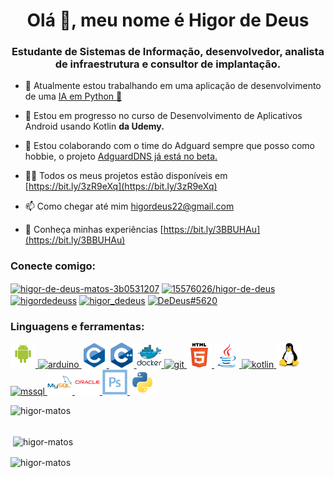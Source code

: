 <h1 align="center">Olá 👋, meu nome é Higor de Deus</h1>
<h3 align="center">Estudante de Sistemas de Informação, desenvolvedor, analista de infraestrutura e consultor de implantação.</h3>

- 🔭 Atualmente estou trabalhando em uma aplicação de desenvolvimento de uma [IA em Python 🐍](https://github.com/Higor-Matos/IA-Python)

- 🌱 Estou em progresso no curso de Desenvolvimento de Aplicativos Android usando Kotlin **da Udemy.**

- 👯 Estou colaborando com o time do Adguard sempre que posso como hobbie, o projeto [AdguardDNS já está no beta.](https://github.com/AdguardTeam/AdGuardDNS)

- 👨‍💻 Todos os meus projetos estão disponíveis em [https://bit.ly/3zR9eXq](https://bit.ly/3zR9eXq)

- 📫 Como chegar até mim [higordeus22@gmail.com](mailto:higordeus22@gmail.com?subject=Contato%20Profissional&body=Ol%C3%A1%2C%20cheguei%20at%C3%A9%20voc%C3%AA%20pelo%20GitHub.%0D%0AVamos%20conectar%3F)

- 📄 Conheça minhas experiências [https://bit.ly/3BBUHAu](https://bit.ly/3BBUHAu)

<h3 align="left">Conecte comigo:</h3>
<p align="left">
<a href="https://linkedin.com/in/higor-de-deus-matos-3b0531207" target="blank"><img align="center" src="https://raw.githubusercontent.com/rahuldkjain/github-profile-readme-generator/master/src/images/icons/Social/linked-in-alt.svg" alt="higor-de-deus-matos-3b0531207" height="30" width="40" /></a>
<a href="https://stackoverflow.com/users/15576026/higor-de-deus" target="blank"><img align="center" src="https://raw.githubusercontent.com/rahuldkjain/github-profile-readme-generator/master/src/images/icons/Social/stack-overflow.svg" alt="15576026/higor-de-deus" height="30" width="40" /></a>
<a href="https://fb.com/higordedeuss" target="blank"><img align="center" src="https://raw.githubusercontent.com/rahuldkjain/github-profile-readme-generator/master/src/images/icons/Social/facebook.svg" alt="higordedeuss" height="30" width="40" /></a>
<a href="https://instagram.com/higor_dedeus" target="blank"><img align="center" src="https://raw.githubusercontent.com/rahuldkjain/github-profile-readme-generator/master/src/images/icons/Social/instagram.svg" alt="higor_dedeus" height="30" width="40" /></a>
<a href="https://discord.gg/DeDeus#5620" target="blank"><img align="center" src="https://raw.githubusercontent.com/rahuldkjain/github-profile-readme-generator/master/src/images/icons/Social/discord.svg" alt="DeDeus#5620" height="30" width="40" /></a>
</p>

<h3 align="left">Linguagens e ferramentas:</h3>
<p align="left"> <a href="https://developer.android.com" target="_blank" rel="noreferrer"> <img src="https://raw.githubusercontent.com/devicons/devicon/master/icons/android/android-original-wordmark.svg" alt="android" width="40" height="40"/> </a> <a href="https://www.arduino.cc/" target="_blank" rel="noreferrer"> <img src="https://cdn.worldvectorlogo.com/logos/arduino-1.svg" alt="arduino" width="40" height="40"/> </a> <a href="https://www.cprogramming.com/" target="_blank" rel="noreferrer"> <img src="https://raw.githubusercontent.com/devicons/devicon/master/icons/c/c-original.svg" alt="c" width="40" height="40"/> </a> <a href="https://www.w3schools.com/cpp/" target="_blank" rel="noreferrer"> <img src="https://raw.githubusercontent.com/devicons/devicon/master/icons/cplusplus/cplusplus-original.svg" alt="cplusplus" width="40" height="40"/> </a> <a href="https://www.docker.com/" target="_blank" rel="noreferrer"> <img src="https://raw.githubusercontent.com/devicons/devicon/master/icons/docker/docker-original-wordmark.svg" alt="docker" width="40" height="40"/> </a> <a href="https://git-scm.com/" target="_blank" rel="noreferrer"> <img src="https://www.vectorlogo.zone/logos/git-scm/git-scm-icon.svg" alt="git" width="40" height="40"/> </a> <a href="https://www.w3.org/html/" target="_blank" rel="noreferrer"> <img src="https://raw.githubusercontent.com/devicons/devicon/master/icons/html5/html5-original-wordmark.svg" alt="html5" width="40" height="40"/> </a> <a href="https://www.java.com" target="_blank" rel="noreferrer"> <img src="https://raw.githubusercontent.com/devicons/devicon/master/icons/java/java-original.svg" alt="java" width="40" height="40"/> </a> <a href="https://kotlinlang.org" target="_blank" rel="noreferrer"> <img src="https://www.vectorlogo.zone/logos/kotlinlang/kotlinlang-icon.svg" alt="kotlin" width="40" height="40"/> </a> <a href="https://www.linux.org/" target="_blank" rel="noreferrer"> <img src="https://raw.githubusercontent.com/devicons/devicon/master/icons/linux/linux-original.svg" alt="linux" width="40" height="40"/> </a> <a href="https://www.microsoft.com/en-us/sql-server" target="_blank" rel="noreferrer"> <img src="https://www.svgrepo.com/show/303229/microsoft-sql-server-logo.svg" alt="mssql" width="40" height="40"/> </a> <a href="https://www.mysql.com/" target="_blank" rel="noreferrer"> <img src="https://raw.githubusercontent.com/devicons/devicon/master/icons/mysql/mysql-original-wordmark.svg" alt="mysql" width="40" height="40"/> </a> <a href="https://www.oracle.com/" target="_blank" rel="noreferrer"> <img src="https://raw.githubusercontent.com/devicons/devicon/master/icons/oracle/oracle-original.svg" alt="oracle" width="40" height="40"/> </a> <a href="https://www.photoshop.com/en" target="_blank" rel="noreferrer"> <img src="https://raw.githubusercontent.com/devicons/devicon/master/icons/photoshop/photoshop-line.svg" alt="photoshop" width="40" height="40"/> </a> <a href="https://www.python.org" target="_blank" rel="noreferrer"> <img src="https://raw.githubusercontent.com/devicons/devicon/master/icons/python/python-original.svg" alt="python" width="40" height="40"/> </a> </p>

<p><img align="left" src="https://github-readme-stats.vercel.app/api/top-langs?username=higor-matos&show_icons=true&theme=dracula&locale=en&layout=compact" alt="higor-matos" /></p>

<br/><br/>

<p>&nbsp;<img align="center" src="https://github-readme-stats.vercel.app/api?username=higor-matos&show_icons=true&theme=dracula&locale=en" alt="higor-matos" /></p>

<p><img align="center" src="https://github-readme-streak-stats.herokuapp.com/?user=higor-matos&theme=dark" alt="higor-matos" /></p> 
